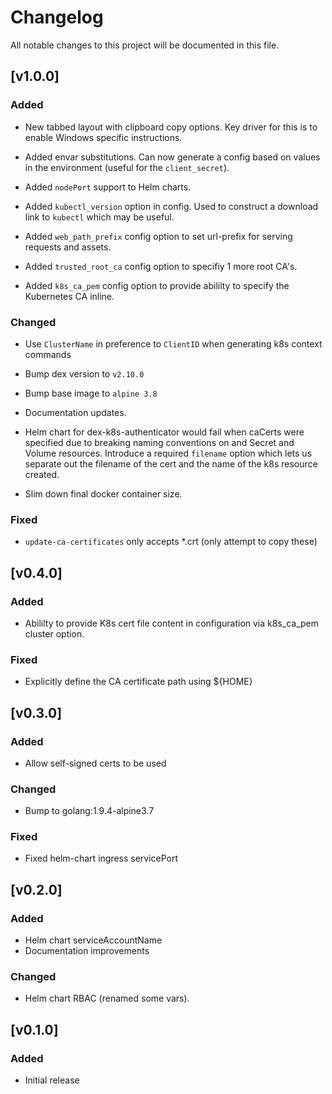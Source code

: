 # Changelog
All notable changes to this project will be documented in this file.

## [v1.0.0]
### Added

- New tabbed layout with clipboard copy options. Key driver for this is to 
enable Windows specific instructions.

- Added envar substitutions. Can now generate a config based on values in the 
environment (useful for the `client_secret`).

- Added `nodePort` support to Helm charts.

- Added `kubectl_version` option in config. Used to construct a download link to `kubectl` which may be useful.

- Added `web_path_prefix` config option to set url-prefix for serving requests and assets.

- Added `trusted_root_ca` config option to specifiy 1 more root CA's.

- Added `k8s_ca_pem` config option to provide abililty to specify the Kubernetes CA inline.

### Changed

- Use `ClusterName` in preference to `ClientID` when generating k8s context commands

- Bump dex version to `v2.10.0`

- Bump base image to `alpine 3.8`

- Documentation updates.

- Helm chart for dex-k8s-authenticator would fail when caCerts were specified due to breaking naming conventions on and Secret and Volume resources. Introduce a required `filename` option which lets us separate out the filename of the cert and the name of the k8s resource created.

- Slim down final docker container size.

### Fixed

- `update-ca-certificates` only accepts *.crt (only attempt to copy these)

## [v0.4.0]
### Added
- Abililty to provide K8s cert file content in configuration via k8s_ca_pem
cluster option.

### Fixed
- Explicitly define the CA certificate path using ${HOME}

## [v0.3.0]
### Added
- Allow self-signed certs to be used

### Changed
- Bump to golang:1.9.4-alpine3.7

### Fixed
- Fixed helm-chart ingress servicePort

## [v0.2.0] 
### Added
- Helm chart serviceAccountName 
- Documentation improvements

### Changed
- Helm chart RBAC (renamed some vars).

## [v0.1.0] 
### Added
- Initial release
